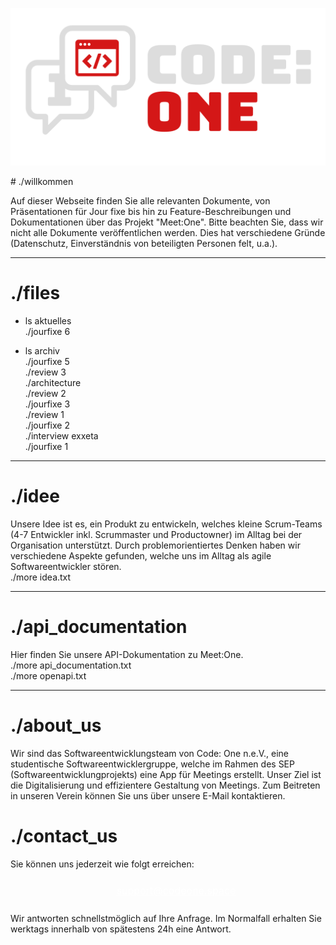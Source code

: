 <script src="https://kit.fontawesome.com/1028ae0f5b.js" crossorigin="anonymous"></script>
<style>a {text-decoration: none;}</style>
<p align="center">
    <img src="assets/images/codeone-logo-white.svg" width=512 heigth=256 />
</p>
# ./willkommen

Auf dieser Webseite finden Sie alle relevanten Dokumente, von Präsentationen für Jour fixe bis hin zu Feature-Beschreibungen und Dokumentationen über das Projekt "Meet:One".
Bitte beachten Sie, dass wir nicht alle Dokumente veröffentlichen werden. Dies hat verschiedene Gründe (Datenschutz, Einverständnis von beteiligten Personen felt, u.a.).
* * *  
  
# ./files  

* ls aktuelles  
[./jourfixe 6](./pages/jourfixe_6/)  

* ls archiv  
[./jourfixe 5](./pages/jourfixe_5/)  
[./review 3](./pages/review_3/)  
[./architecture](./pages/architecture/)    
[./review 2](./pages/review_2/)  
[./jourfixe 3](./pages/jourfixe_3/)  
[./review 1](./pages/review_1/)  
[./jourfixe 2](./pages/jourfixe_2/)  
[./interview exxeta](pages/interviews/)  
[./jourfixe 1](./pages/jourfixe_1/)  

* * *  
# ./idee
Unsere Idee ist es, ein Produkt zu entwickeln, welches kleine Scrum-Teams (4-7 Entwickler inkl. Scrummaster und Productowner) im Alltag
bei der Organisation unterstützt. Durch problemorientiertes Denken haben wir verschiedene Aspekte gefunden, welche uns im Alltag als agile Softwareentwickler stören.  
[./more idea.txt](./pages/ideas/)

* * *
# ./api_documentation
Hier finden Sie unsere API-Dokumentation zu Meet:One.  
[./more api_documentation.txt](./pages/api_documentation/index.html)  
[./more openapi.txt](./pages/api_documentation/spec.yaml)

* * *
# ./about_us
Wir sind das Softwareentwicklungsteam von Code: One n.e.V., eine studentische Softwareentwicklergruppe, welche im Rahmen des SEP (Softwareentwicklungprojekts) eine App für Meetings erstellt. Unser Ziel ist die Digitalisierung und effizientere Gestaltung von Meetings. 
Zum Beitreten in unseren Verein können Sie uns über unsere E-Mail kontaktieren.

# ./contact_us

Sie können uns jederzeit wie folgt erreichen:  
<p align="center">
    <a href="mailto:support@codeone.space?subject=Anfrage%20zum%20SEP%20-%20" style="font-size:35px; text-decoration: none; color: white;"><i class="fa-solid fa-envelope"></i><span style="font-size: 16px; text-decoration: none; position:relative;top:-8px; left: 13px; text-decoration:underline;">support@codeone.space</span></a>
</p>

Wir antworten schnellstmöglich auf Ihre Anfrage. Im Normalfall erhalten Sie werktags innerhalb von spätestens 24h eine Antwort.
